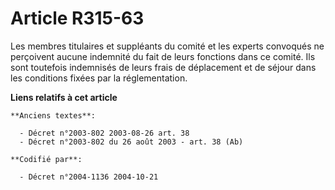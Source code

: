 # Article R315-63

Les membres titulaires et suppléants du comité et les experts convoqués ne perçoivent aucune indemnité du fait de leurs
fonctions dans ce comité. Ils sont toutefois indemnisés de leurs frais de déplacement et de séjour dans les conditions fixées
par la réglementation.

**Liens relatifs à cet article**

	**Anciens textes**:

	  - Décret n°2003-802 2003-08-26 art. 38
	  - Décret n°2003-802 du 26 août 2003 - art. 38 (Ab)

	**Codifié par**:

	  - Décret n°2004-1136 2004-10-21

